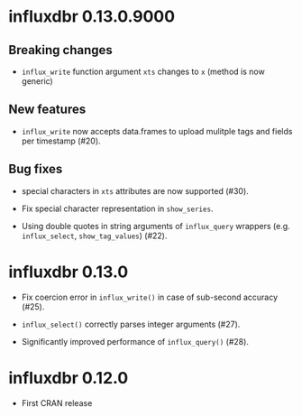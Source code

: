 # influxdbr 0.13.0.9000

## Breaking changes

* `influx_write` function argument `xts` changes to `x` (method is now generic)

## New features

* `influx_write` now accepts data.frames to upload mulitple tags and fields per timestamp (#20).

## Bug fixes

* special characters in `xts` attributes are now supported (#30).

* Fix special character representation in `show_series`.

* Using double quotes in string arguments of `influx_query` wrappers (e.g. `influx_select`, `show_tag_values`) (#22).

# influxdbr 0.13.0

* Fix coercion error in `influx_write()` in case of sub-second accuracy (#25).

* `influx_select()` correctly parses integer arguments (#27).

* Significantly improved performance of `influx_query()` (#28).

# influxdbr 0.12.0

* First CRAN release